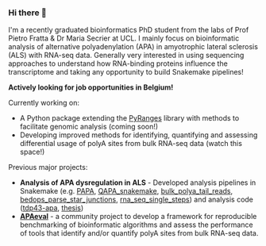 ### Hi there 👋

I'm a recently graduated bioinformatics PhD student from the labs of Prof Pietro Fratta & Dr Maria Secrier at UCL. I mainly focus on bioinformatic analysis of alternative polyadenylation (APA) in amyotrophic lateral sclerosis (ALS) with RNA-seq data.  Generally very interested in using sequencing approaches to understand how RNA-binding proteins influence the transcriptome and taking any opportunity to build Snakemake pipelines!

**Actively looking for job opportunities in Belgium!**

Currently working on:
 - A Python package extending the [PyRanges](https://github.com/pyranges/pyranges) library with methods to facilitate genomic analysis (coming soon!)
-  Developing improved methods for identifying, quantifying and assessing differential usage of polyA sites from bulk RNA-seq data (watch this space!)


Previous major projects:
- **Analysis of APA dysregulation in ALS** - Developed analysis pipelines in Snakemake (e.g. [PAPA](https://github.com/frattalab/PAPA), [QAPA_snakemake](https://github.com/frattalab/QAPA_snakemake), [bulk_polya_tail_reads](https://github.com/SamBryce-Smith/bulk_polyatail_reads), [bedops_parse_star_junctions](https://github.com/SamBryce-Smith/bedops_parse_star_junctions), [rna_seq_single_steps](https://github.com/frattalab/rna_seq_single_steps)) and analysis code ([tdp43-apa](https://github.com/frattalab/tdp43-apa), [thesis](https://github.com/SamBryce-Smith/thesis))
- **[APAeval](https://github.com/iRNA-COSI/APAeval)** - a community project to develop a framework for reproducible benchmarking of bioinformatic algorithms and assess the performance of tools that identify and/or quantify polyA sites from bulk RNA-seq data.

<!--
**SamBryce-Smith/SamBryce-Smith** is a ✨ _special_ ✨ repository because its `README.md` (this file) appears on your GitHub profile.

Here are some ideas to get you started:



- 🔭 I’m currently working on ...
- 🌱 I’m currently learning ...
- 👯 I’m looking to collaborate on ...
- 🤔 I’m looking for help with ...
- 💬 Ask me about ...
- 📫 How to reach me: ...
- 😄 Pronouns: ...
- ⚡ Fun fact: ...
-->
